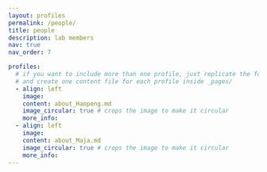 ```yaml
---
layout: profiles
permalink: /people/
title: people
description: lab members
nav: true
nav_order: 7

profiles:
  # if you want to include more than one profile, just replicate the following block
  # and create one content file for each profile inside _pages/
  - align: left
    image: 
    content: about_Haopeng.md
    image_circular: true # crops the image to make it circular
    more_info: 
  - align: left
    image: 
    content: about_Maja.md
    image_circular: true # crops the image to make it circular
    more_info: 
---
```

